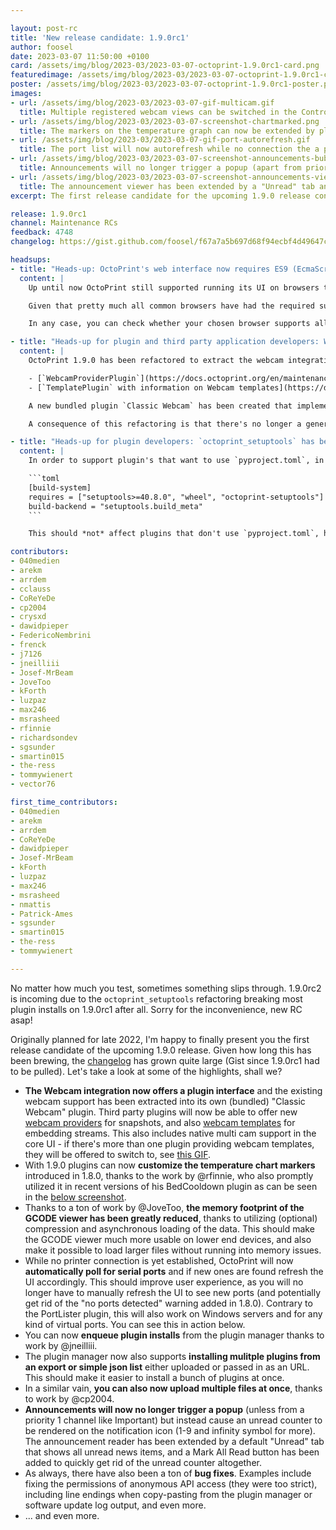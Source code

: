 ```yaml
---

layout: post-rc
title: 'New release candidate: 1.9.0rc1'
author: foosel
date: 2023-03-07 11:50:00 +0100
card: /assets/img/blog/2023-03/2023-03-07-octoprint-1.9.0rc1-card.png
featuredimage: /assets/img/blog/2023-03/2023-03-07-octoprint-1.9.0rc1-card.png
poster: /assets/img/blog/2023-03/2023-03-07-octoprint-1.9.0rc1-poster.png
images:
- url: /assets/img/blog/2023-03/2023-03-07-gif-multicam.gif
  title: Multiple registered webcam views can be switched in the Control tab.
- url: /assets/img/blog/2023-03/2023-03-07-screenshot-chartmarked.png
  title: The markers on the temperature graph can now be extended by plugins through a new event. Here you can see how the BedCooldown plugin by @rfinnie makes use of that to add a Cooldown marker.
- url: /assets/img/blog/2023-03/2023-03-07-gif-port-autorefresh.gif
  title: The port list will now autorefresh while no connection the a printer has yet been established.
- url: /assets/img/blog/2023-03/2023-03-07-screenshot-announcements-bubble.png
  title: Announcements will no longer trigger a popup (apart from priority announcements), but rather show up as a counter in the navbar.
- url: /assets/img/blog/2023-03/2023-03-07-screenshot-announcements-viewer.png
  title: The announcement viewer has been extended by a "Unread" tab and a "Mark all read" button.
excerpt: The first release candidate for the upcoming 1.9.0 release containing new features, improvements & bug fixes!

release: 1.9.0rc1
channel: Maintenance RCs
feedback: 4748
changelog: https://gist.github.com/foosel/f67a7a5b697d68f94ecbf4d49647c572

headsups:
- title: "Heads-up: OctoPrint's web interface now requires ES9 (EcmaScript 2018) support in your browser"
  content: |
    Up until now OctoPrint still supported running its UI on browsers that only supported EcmaScript 5 as released in 2009. However, given that based on [data about used browsers from the Anonymous Usage Tracking](https://data.octoprint.org/) **98.96% of all browsers used to access OctoPrint support ES9** and being able to use these features allows things like asynchronous GCODE loading in the viewer (see [#4559](https://github.com/OctoPrint/OctoPrint/pull/4559)) and in general very much improves development experience and speed, the decision has been made to greenlight the use of these features in OctoPrint's JS code base. 

    Given that pretty much all common browsers have had the required support for several years now, this change should not affect ~99% of all of you. For those 0.15% of you accessing the OctoPrint web interface with ancient browsers that don't yet have support this means it is time to upgrade. For those 0.89% of you accessing the OctoPrint web interface with browsers for which we do not know about support, it might also be time to upgrade. 

    In any case, you can check whether your chosen browser supports all the features that OctoPrint uses in core & bundled plugins by going to the new check page at [octoprint.org/browser-check/](https://octoprint.org/browser-check/). 

- title: "Heads-up for plugin and third party application developers: Webcam integration has moved to a plugin interface"
  content: |
    OctoPrint 1.9.0 has been refactored to extract the webcam integration into a new plugin type `WebcamProvider` as well as a `_webcam` template type. You may find the documentation of these here:

    - [`WebcamProviderPlugin`](https://docs.octoprint.org/en/maintenance/plugins/mixins.html#webcamproviderplugin)
    - [`TemplatePlugin` with information on Webcam templates](https://docs.octoprint.org/en/maintenance/plugins/mixins.html#octoprint.plugin.TemplatePlugin)

    A new bundled plugin `Classic Webcam` has been created that implements the existing webcam integration (mjpg/hls/beta webrtc support as well as snapshotting).

    A consequence of this refactoring is that there's no longer a general webcam configuration in the settings but rather now there are `WebcamProviderPlugin` specific settings per plugin. A backwards compatible compatibility layer has been added so that plugin's accessing any of the formerly available global webcam settings should still be able to access and change the data, however it should be considered deprecated and warnings will be logged. Please check your plugins and adjust as necessary when running on OctoPrint 1.9.0.

- title: "Heads-up for plugin developers: `octoprint_setuptools` has been extracted"
  content: |
    In order to support plugin's that want to use `pyproject.toml`, in which case current `pip` versions will build their package in isolated mode, leading to the required `octoprint_setuptools` dependency not being available and thus the install failing, `octoprint_setuptools` was extracted into its own pypi package to allow `pyproject.toml` based plugins to depend on it by adding this to `pyproject.toml`:

    ```toml
    [build-system]
    requires = ["setuptools>=40.8.0", "wheel", "octoprint-setuptools"]
    build-backend = "setuptools.build_meta"
    ```

    This should *not* affect plugins that don't use `pyproject.toml`, however like with every OctoPrint release candidate plugin developers are strongly advised to test installing their plugin under 1.9.0.

contributors:
- 040medien
- arekm
- arrdem
- cclauss
- CoReYeDe
- cp2004
- crysxd
- dawidpieper
- FedericoNembrini
- frenck
- j7126
- jneilliii
- Josef-MrBeam
- JoveToo
- kForth
- luzpaz
- max246
- msrasheed
- rfinnie
- richardsondev
- sgsunder
- smartin015
- the-ress
- tommywienert
- vector76

first_time_contributors:
- 040medien
- arekm
- arrdem
- CoReYeDe
- dawidpieper
- Josef-MrBeam
- kForth
- luzpaz
- max246
- msrasheed
- nmattis
- Patrick-Ames
- sgsunder
- smartin015
- the-ress
- tommywienert

---
```


<div class="alert">
  No matter how much you test, sometimes something slips through. 1.9.0rc2 is incoming due to the <code>octoprint_setuptools</code> refactoring breaking most plugin installs on 1.9.0rc1 after all. Sorry for the inconvenience, new RC asap!
</div>

Originally planned for late 2022, I'm happy to finally present you the first release candidate of the upcoming 1.9.0 release. Given how long this has been brewing, the [changelog](https://gist.github.com/foosel/f67a7a5b697d68f94ecbf4d49647c572) has grown quite large (Gist since 1.9.0rc1 had to be pulled). Let's take a look at some of the highlights, shall we?

* **The Webcam integration now offers a plugin interface** and the existing webcam support has been extracted into its own (bundled) "Classic Webcam" plugin. Third party plugins will now be able to offer new [webcam providers](https://docs.octoprint.org/en/maintenance/plugins/mixins.html#webcamproviderplugin) for snapshots, and also [webcam templates](https://docs.octoprint.org/en/maintenance/plugins/mixins.html#octoprint.plugin.TemplatePlugin) for embedding streams. This also includes native multi cam support in the core UI - if there's more than one plugin providing webcam templates, they will be offered to switch to, see [this GIF](#image-1).
* With 1.9.0 plugins can now **customize the temperature chart markers** introduced in 1.8.0, thanks to the work by @rfinnie, who also promptly utilized it in recent versions of his BedCooldown plugin as can be seen in the [below screenshot](#image-2).
* Thanks to a ton of work by @JoveToo, **the memory footprint of the GCODE viewer has been greatly reduced**, thanks to utilizing (optional) compression and asynchronous loading of the data. This should make the GCODE viewer much more usable on lower end devices, and also make it possible to load larger files without running into memory issues.
* While no printer connection is yet established, OctoPrint will now **automatically poll for serial ports** and if new ones are found refresh the UI accordingly. This should improve user experience, as you will no longer have to manually refresh the UI to see new ports (and potentially get rid of the "no ports detected" warning added in 1.8.0). Contrary to the PortLister plugin, this will also work on Windows servers and for any kind of virtual ports. You can see this in action below.
* You can now **enqueue plugin installs** from the plugin manager thanks to work by @jneilliii.
* The plugin manager now also supports **installing mulitple plugins from an export or simple json list** either uploaded or passed in as an URL. This should make it easier to install a bunch of plugins at once.
* In a similar vain, **you can also now upload multiple files at once**, thanks to work by @cp2004.
* **Announcements will now no longer trigger a popup** (unless from a priority 1 channel like Important) but instead cause an unread counter to be rendered on the notification icon (1-9 and infinity symbol for more). The announcement reader has been extended by a default "Unread" tab that shows all unread news items, and a Mark All Read button has been added to quickly get rid of the unread counter altogether.
* As always, there have also been a ton of **bug fixes**. Examples include fixing the permissions of anonymous API access (they were too strict), including line endings when copy-pasting from the plugin manager or software update log output, and even more.
* ... and even more.
